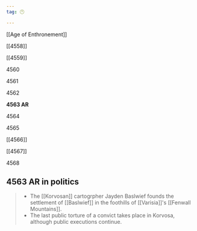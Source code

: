 ```yaml
---
tag: 🕛

---
```

[[Age of Enthronement]]


[[4558]]

[[4559]]

4560

4561

4562

**4563 AR**

4564

4565

[[4566]]

[[4567]]

4568



## 4563 AR in politics

>  - The [[Korvosan]] cartogrpher Jayden Baslwief founds the settlement of [[Baslwief]] in the foothills of  [[Varisia]]'s [[Fenwall Mountains]].
>  - The last public torture of a convict takes place in Korvosa, although public executions continue.






